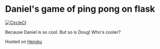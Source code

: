 # Daniel's game of ping pong on flask


[![CircleCI](https://circleci.com/gh/scirop/daniel-pingpong.svg?style=svg)](https://circleci.com/gh/scirop/daniel-pingpong)



Because Daniel is so cool. But so is Doug! Who's cooler?

Hosted on [Heroku](https://daniel-pingpong.herokuapp.com/ping)
